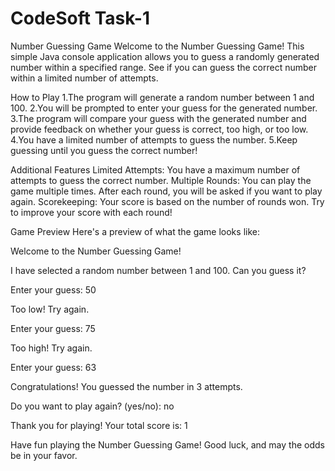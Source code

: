 # CodeSoft Task-1 
Number Guessing Game
Welcome to the Number Guessing Game! This simple Java console application allows you to guess a randomly generated number within a specified range. See if you can guess the correct number within a limited number of attempts.

How to Play
1.The program will generate a random number between 1 and 100.
2.You will be prompted to enter your guess for the generated number.
3.The program will compare your guess with the generated number and provide feedback on whether your guess is correct, too high, or too low.
4.You have a limited number of attempts to guess the number.
5.Keep guessing until you guess the correct number!

Additional Features
Limited Attempts: You have a maximum number of attempts to guess the correct number.
Multiple Rounds: You can play the game multiple times. After each round, you will be asked if you want to play again.
Scorekeeping: Your score is based on the number of rounds won. Try to improve your score with each round!

Game Preview
Here's a preview of what the game looks like:

Welcome to the Number Guessing Game!

I have selected a random number between 1 and 100. Can you guess it?

Enter your guess: 50

Too low! Try again.

Enter your guess: 75

Too high! Try again.

Enter your guess: 63

Congratulations! You guessed the number in 3 attempts.

Do you want to play again? (yes/no): no

Thank you for playing! Your total score is: 1

Have fun playing the Number Guessing Game! Good luck, and may the odds be in your favor.
